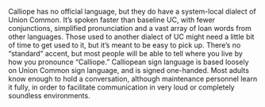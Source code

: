 Calliope has no official language, but they do have a system-local dialect of Union Common. It’s spoken faster than baseline UC, with fewer conjunctions, simplified pronunciation and a vast array of loan words from other languages. Those used to another dialect of UC might need a little bit of time to get used to it, but it’s meant to be easy to pick up. There’s no “standard” accent, but most people will be able to tell where you live by how you pronounce “Calliope.” Calliopean sign language is based loosely on Union Common sign language, and is signed one-handed. Most adults know enough to hold a conversation, although maintenance personnel learn it fully, in order to facilitate communication in very loud or completely soundless environments.